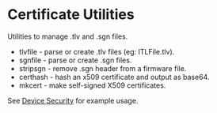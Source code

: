 # Certificate Utilities

Utilities to manage .tlv and .sgn files.

* tlvfile - parse or create .tlv files (eg: ITLFile.tlv).
* sgnfile - parse or create .sgn files.
* stripsgn - remove .sgn header from a firmware file.
* certhash - hash an x509 certificate and output as base64.
* mkcert - make self-signed X509 certificates.

See [Device Security](http://usecallmanager.nz/itl-file-tlv.html) for
example usage.
